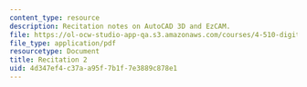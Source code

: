 ```yaml
---
content_type: resource
description: Recitation notes on AutoCAD 3D and EzCAM.
file: https://ol-ocw-studio-app-qa.s3.amazonaws.com/courses/4-510-digital-design-fabrication-fall-2008/4d347ef4c37aa95f7b1f7e3889c878e1_rec2.pdf
file_type: application/pdf
resourcetype: Document
title: Recitation 2
uid: 4d347ef4-c37a-a95f-7b1f-7e3889c878e1
---
```

